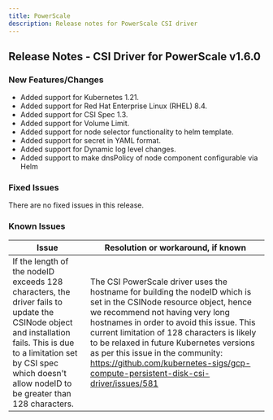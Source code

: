 ```yaml
---
title: PowerScale
description: Release notes for PowerScale CSI driver
---
```


## Release Notes - CSI Driver for PowerScale v1.6.0

### New Features/Changes
- Added support for Kubernetes 1.21.
- Added support for Red Hat Enterprise Linux (RHEL) 8.4.
- Added support for CSI Spec 1.3.
- Added support for Volume Limit.
- Added support for node selector functionality to helm template.
- Added support for secret in YAML format.
- Added support for Dynamic log level changes.
- Added support to make dnsPolicy of node component configurable via Helm

### Fixed Issues

There are no fixed issues in this release.

### Known Issues
| Issue                                                        | Resolution or workaround, if known                           |
| ------------------------------------------------------------ | ------------------------------------------------------------ |
| If the length of the nodeID exceeds 128 characters, the driver fails to update the CSINode object and installation fails. This is due to a limitation set by CSI spec which doesn't allow nodeID to be greater than 128 characters. | The CSI PowerScale driver uses the hostname for building the nodeID which is set in the CSINode resource object, hence we recommend not having very long hostnames in order to avoid this issue. This current limitation of 128 characters is likely to be relaxed in future Kubernetes versions as per this issue in the community: https://github.com/kubernetes-sigs/gcp-compute-persistent-disk-csi-driver/issues/581 |